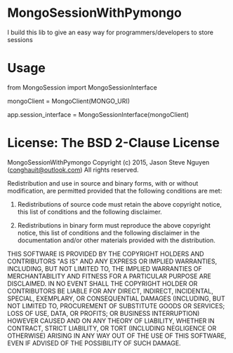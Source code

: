 # MongoSessionWithPymongo
I build this lib to give an easy way for programmers/developers to store sessions

# Usage
from MongoSession import MongoSessionInterface

mongoClient =  MongoClient(MONGO_URI)

app.session_interface = MongoSessionInterface(mongoClient)

# License: The BSD 2-Clause License

MongoSessionWithPymongo
Copyright (c) 2015, Jason Steve Nguyen (conghauit@outlook.com)
All rights reserved.

Redistribution and use in source and binary forms, with or without modification,
 are permitted provided that the following conditions are met:

1. Redistributions of source code must retain the above copyright notice, this 
list of conditions and the following disclaimer.

2. Redistributions in binary form must reproduce the above copyright notice, this 
list of conditions and the following disclaimer in the documentation and/or other 
materials provided with the distribution.

THIS SOFTWARE IS PROVIDED BY THE COPYRIGHT HOLDERS AND CONTRIBUTORS "AS IS" AND 
ANY EXPRESS OR IMPLIED WARRANTIES, INCLUDING, BUT NOT LIMITED TO, THE IMPLIED 
WARRANTIES OF MERCHANTABILITY AND FITNESS FOR A PARTICULAR PURPOSE ARE DISCLAIMED. 
IN NO EVENT SHALL THE COPYRIGHT HOLDER OR CONTRIBUTORS BE LIABLE FOR ANY DIRECT, 
INDIRECT, INCIDENTAL, SPECIAL, EXEMPLARY, OR CONSEQUENTIAL DAMAGES (INCLUDING, BUT 
NOT LIMITED TO, PROCUREMENT OF SUBSTITUTE GOODS OR SERVICES; LOSS OF USE, DATA, OR 
PROFITS; OR BUSINESS INTERRUPTION) HOWEVER CAUSED AND ON ANY THEORY OF LIABILITY, 
WHETHER IN CONTRACT, STRICT LIABILITY, OR TORT (INCLUDING NEGLIGENCE OR OTHERWISE) 
ARISING IN ANY WAY OUT OF THE USE OF THIS SOFTWARE, EVEN IF ADVISED OF THE 
POSSIBILITY OF SUCH DAMAGE.
